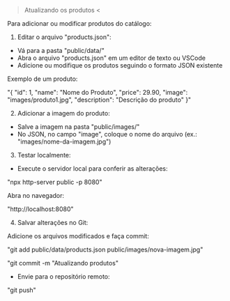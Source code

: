 > Atualizando os produtos <

Para adicionar ou modificar produtos do catálogo:

1. Editar o arquivo "products.json":

- Vá para a pasta "public/data/"
- Abra o arquivo "products.json" em um editor de texto ou VSCode
- Adicione ou modifique os produtos seguindo o formato JSON existente

Exemplo de um produto:

"{
  "id": 1,
  "name": "Nome do Produto",
  "price": 29.90,
  "image": "images/produto1.jpg",
  "description": "Descrição do produto"
}"

2. Adicionar a imagem do produto:

- Salve a imagem na pasta "public/images/"
- No JSON, no campo "image", coloque o nome do arquivo (ex.: "images/nome-da-imagem.jpg")

3. Testar localmente:

- Execute o servidor local para conferir as alterações:

"npx http-server public -p 8080"

Abra no navegador:

"http://localhost:8080"

4. Salvar alterações no Git:

Adicione os arquivos modificados e faça commit:

"git add public/data/products.json public/images/nova-imagem.jpg"

"git commit -m "Atualizando produtos"

- Envie para o repositório remoto:

"git push"


